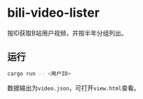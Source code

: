 # bili-video-lister

按ID获取B站用户视频，并按半年分组列出。

## 运行

```bash
cargo run -- <用户ID>
```

数据输出为`video.json`，可打开`view.html`查看。